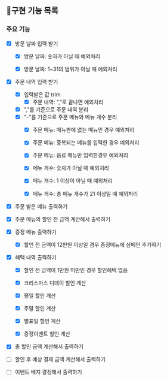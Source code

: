## 📝구현 기능 목록

### 주요 기능

- [x] 방문 날짜 입력 받기
    - [x] 방문 날짜: 숫자가 아닐 때 예외처리
    - [x] 방문 날짜: 1~31의 범위가 아닐 때 예외처리


- [x] 주문 내역 입력 받기
    - [x] 입력받은 값 trim
        - [x] 주문 내역: ","로 끝나면 예외처리
    - [x] ","를 기준으로 주문 내역 분리
    - [x] "-"를 기준으로 주문 메뉴와 메뉴 개수 분리
        - [x] 주문 메뉴: 메뉴판에 없는 메뉴인 경우 예외처리
        - [x] 주문 메뉴: 중복되는 메뉴를 입력한 경우 예외처리
        - [x] 주문 메뉴: 음료 메뉴만 입력한경우 예외처리
        - [x] 메뉴 개수: 숫자가 아닐 때 예외처리
        - [x] 메뉴 개수: 1 이상이 아닐 때 예외처리
        - [x] 메뉴 개수: 총 메뉴 개수가 21 이상일 때 예외처리


- [x] 주문 받은 메뉴 출력하기


- [x] 주문 메뉴의 할인 전 금액 계산해서 출력하기


- [x] 증정 메뉴 출력하기
    - [x] 할인 전 금액이 12만원 이상일 경우 증정메뉴에 샴페인 추가하기


- [x] 혜택 내역 출력하기
    - [x] 할인 전 금액이 1만원 미만인 경우 할인혜택 없음
    - [x] 크리스마스 디데이 할인 계산
    - [x] 평일 할인 계산
    - [x] 주말 할인 계산
    - [x] 별표일 할인 계산
    - [x] 증정이벤트 할인 계산


- [x] 총 할인 금액 계산해서 출력하기


- [ ] 할인 후 예상 결제 금액 계산해서 출력하기


- [ ] 이벤트 배지 결정해서 출력하기